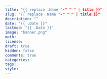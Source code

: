 ```yaml
---
title: "{{ replace .Name "-" " " | title }}"
slug: "{{ replace .Name "-" " " | title }}"
description: ""
date: "{{ .Date }}"
lastmod: "{{ .Date }}"
image: "banner.png"
math:
license:
draft: true
hidden: false
comments: true
categories:
tags:
style:
---
```

